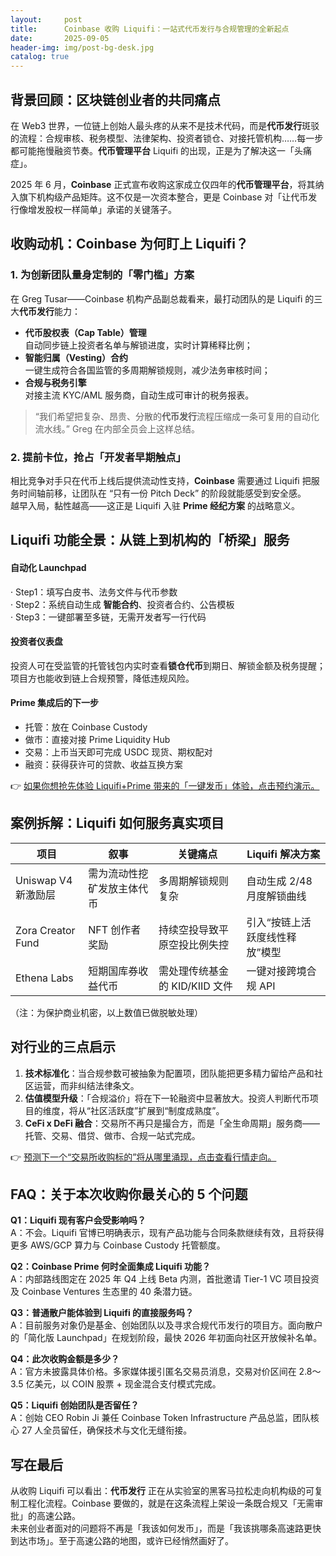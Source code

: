 ```yaml
---
layout:     post
title:      Coinbase 收购 Liquifi：一站式代币发行与合规管理的全新起点
date:       2025-09-05
header-img: img/post-bg-desk.jpg
catalog: true
---
```


## 背景回顾：区块链创业者的共同痛点

在 Web3 世界，一位链上创始人最头疼的从来不是技术代码，而是**代币发行**斑驳的流程：合规审核、税务模型、法律架构、投资者锁仓、对接托管机构……每一步都可能拖慢融资节奏。**代币管理平台** Liquifi 的出现，正是为了解决这一「头痛症」。  

2025 年 6 月，**Coinbase** 正式宣布收购这家成立仅四年的**代币管理平台**，将其纳入旗下机构级产品矩阵。这不仅是一次资本整合，更是 Coinbase 对「让代币发行像增发股权一样简单」承诺的关键落子。

## 收购动机：Coinbase 为何盯上 Liquifi？

### 1. 为创新团队量身定制的「零门槛」方案  
在 Greg Tusar——Coinbase 机构产品副总裁看来，最打动团队的是 Liquifi 的三大**代币发行**能力：

- **代币股权表（Cap Table）管理**  
  自动同步链上投资者名单与解锁进度，实时计算稀释比例；  
- **智能归属（Vesting）合约**  
  一键生成符合各国监管的多周期解锁规则，减少法务审核时间；  
- **合规与税务引擎**  
  对接主流 KYC/AML 服务商，自动生成可审计的税务报表。

> “我们希望把复杂、昂贵、分散的**代币发行**流程压缩成一条可复用的自动化流水线。” Greg 在内部全员会上这样总结。

### 2. 提前卡位，抢占「开发者早期触点」  
相比竞争对手只在代币上线后提供流动性支持，**Coinbase** 需要通过 Liquifi 把服务时间轴前移，让团队在 “只有一份 Pitch Deck” 的阶段就能感受到安全感。  
越早入局，黏性越高——这正是 Liquifi 入驻 **Prime 经纪方案** 的战略意义。

## Liquifi 功能全景：从链上到机构的「桥梁」服务

#### 自动化 Launchpad  
· Step1：填写白皮书、法务文件与代币参数  
· Step2：系统自动生成 **智能合约**、投资者合约、公告模板  
· Step3：一键部署至多链，无需开发者写一行代码  

#### 投资者仪表盘  
投资人可在受监管的托管钱包内实时查看**锁仓代币**到期日、解锁金额及税务提醒；项目方也能收到链上合规预警，降低违规风险。  

#### Prime 集成后的下一步  
- 托管：放在 Coinbase Custody  
- 做市：直接对接 Prime Liquidity Hub  
- 交易：上币当天即可完成 USDC 现货、期权配对  
- 融资：获得获许可的贷款、收益互换方案  

👉 [如果你想抢先体验 Liquifi+Prime 带来的「一键发币」体验，点击预约演示。](https://okxdog.com/)

## 案例拆解：Liquifi 如何服务真实项目

| 项目 | 叙事 | 关键痛点 | Liquifi 解决方案 |
|---|---|---|---|
| Uniswap V4 新激励层 | 需为流动性挖矿发放主体代币 | 多周期解锁规则复杂 | 自动生成 2/48 月度解锁曲线 |
| Zora Creator Fund | NFT 创作者奖励 | 持续空投导致平原空投比例失控 | 引入“按链上活跃度线性释放”模型 |
| Ethena Labs | 短期国库券收益代币 | 需处理传统基金的 KID/KIID 文件 | 一键对接跨境合规 API |

（注：为保护商业机密，以上数值已做脱敏处理）

## 对行业的三点启示

1. **技术标准化**：当合规参数可被抽象为配置项，团队能把更多精力留给产品和社区运营，而非纠结法律条文。  
2. **估值模型升级**：「合规溢价」将在下一轮融资中显著放大。投资人判断代币项目的维度，将从“社区活跃度”扩展到“制度成熟度”。  
3. **CeFi x DeFi 融合**：交易所不再只是撮合方，而是「全生命周期」服务商——托管、交易、借贷、做市、合规一站式完成。  

👉 [预测下一个“交易所收购标的”将从哪里涌现，点击查看行情走向。](https://okxdog.com/)

## FAQ：关于本次收购你最关心的 5 个问题

**Q1：Liquifi 现有客户会受影响吗？**  
A：不会。Liquifi 官博已明确表示，现有产品功能与合同条款继续有效，且将获得更多 AWS/GCP 算力与 Coinbase Custody 托管额度。

**Q2：Coinbase Prime 何时全面集成 Liquifi 功能？**  
A：内部路线图定在 2025 年 Q4 上线 Beta 内测，首批邀请 Tier-1 VC 项目投资及 Coinbase Ventures 生态里的 40 条潜力链。

**Q3：普通散户能体验到 Liquifi 的直接服务吗？**  
A：目前服务对象仍是基金、创始团队以及寻求合规代币发行的项目方。面向散户的「简化版 Launchpad」在规划阶段，最快 2026 年初面向社区开放候补名单。

**Q4：此次收购金额是多少？**  
A：官方未披露具体价格。多家媒体援引匿名交易员消息，交易对价区间在 2.8～3.5 亿美元，以 COIN 股票 + 现金混合支付模式完成。

**Q5：Liquifi 创始团队是否留任？**  
A：创始 CEO Robin Ji 兼任 Coinbase Token Infrastructure 产品总监，团队核心 27 人全员留任，确保技术与文化无缝衔接。

## 写在最后

从收购 Liquifi 可以看出：**代币发行** 正在从实验室的黑客马拉松走向机构级的可复制工程化流程。Coinbase 要做的，就是在这条流程上架设一条既合规又「无需审批」的高速公路。  
未来创业者面对的问题将不再是「我该如何发币」，而是「我该挑哪条高速路更快到达市场」。至于高速公路的地图，或许已经悄然画好了。